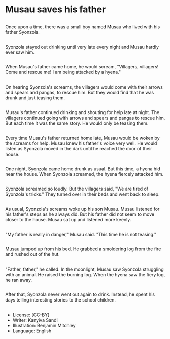 # Musau saves his father

##
Once upon a time, there was a
small boy named Musau who lived
with his father Syonzola.

##
Syonzola stayed out drinking until
very late every night and Musau
hardly ever saw him.

##
When Musau's father came
home, he would scream,
"Villagers, villagers! Come
and rescue me! I am being attacked
by a hyena."

##
On hearing Syonzola's
screams, the villagers would come
with their arrows and spears and
pangas, to rescue him.
But they would find that he was
drunk and just teasing them.

##
Musau's father continued
drinking and shouting for help late
at night. The villagers continued
going with arrows and spears and
pangas to rescue him. But each
time it was the same story. He
would only be teasing them.

##
Every time Musau's father
returned home late, Musau would
be woken by the screams for help.
Musau knew his father's
voice very well.
He would listen as Syonzola moved
in the dark until he reached the
door of their house.

##
One night, Syonzola came home
drunk as usual. But this time, a
hyena hid near the house.
When Syonzola screamed, the
hyena fiercely attacked him.

##
Syonzola screamed so loudly.
But the villagers said, "We are
tired of Syonzola's
tricks."
They turned over in their beds and
went back to sleep.

##
As usual, Syonzola's screams
woke up his son Musau.
Musau listened for his
father's steps as he always
did.
But his father did not seem to move
closer to the house. Musau sat up
and listened more keenly.

##
"My father is really in
danger," Musau said.
"This time he is not
teasing."

##
Musau jumped up from his bed.
He grabbed a smoldering log from
the fire and rushed out of the hut.

##
"Father, father," he
called.
In the moonlight, Musau saw
Syonzola struggling with an animal.
He raised the burning log.
When the hyena saw the fiery log,
he ran away.

##
After that, Syonzola never went out
again to drink.
Instead, he spent his days telling
interesting stories to the school
children.

##
* License: [CC-BY]
* Writer: Kanyiva Sandi
* Illustration: Benjamin Mitchley
* Language: English
